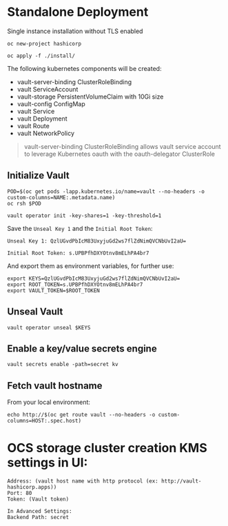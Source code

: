 
# Standalone Deployment

Single instance installation without TLS enabled

```
oc new-project hashicorp

oc apply -f ./install/
```

The following kubernetes components will be created:

* vault-server-binding ClusterRoleBinding
* vault ServiceAccount
* vault-storage PersistentVolumeClaim with 10Gi size
* vault-config ConfigMap
* vault Service
* vault Deployment
* vault Route
* vault NetworkPolicy

>
> vault-server-binding ClusterRoleBinding allows vault service account to leverage Kubernetes oauth with the oauth-delegator ClusterRole
>

## Initialize Vault

```
POD=$(oc get pods -lapp.kubernetes.io/name=vault --no-headers -o custom-columns=NAME:.metadata.name)
oc rsh $POD

vault operator init -key-shares=1 -key-threshold=1
```

Save the `Unseal Key 1` and the `Initial Root Token`:

```
Unseal Key 1: QzlUGvdPbIcM83UxyjuGd2ws7flZdNimQVCNbUvI2aU=

Initial Root Token: s.UPBPfhDXYOtnv8mELhPA4br7
```

And export them as environment variables, for further use:

```
export KEYS=QzlUGvdPbIcM83UxyjuGd2ws7flZdNimQVCNbUvI2aU=
export ROOT_TOKEN=s.UPBPfhDXYOtnv8mELhPA4br7
export VAULT_TOKEN=$ROOT_TOKEN
```

## Unseal Vault

```
vault operator unseal $KEYS
```

## Enable a key/value secrets engine

```
vault secrets enable -path=secret kv
```

## Fetch vault hostname

From your local environment: 

```
echo http://$(oc get route vault --no-headers -o custom-columns=HOST:.spec.host)
```

# OCS storage cluster creation KMS settings in UI:

```
Address: (vault host name with http protocol (ex: http://vault-hashicorp.apps))
Port: 80
Token: (Vault token)

In Advanced Settings:
Backend Path: secret
```

  


